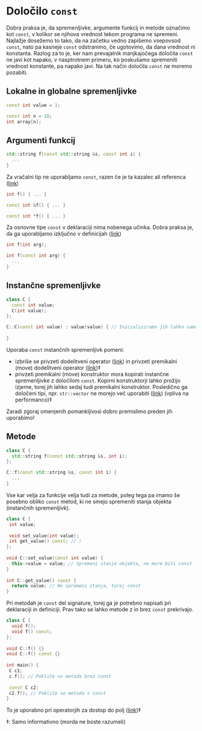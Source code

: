 # Določilo ```const```

Dobra praksa je, da spremenljivke, argumente funkcij in metode označimo kot ```const```, v kolikor se njihova vrednost tekom programa ne spremeni.
Najlažje dosežemo to tako, da na začetku vedno zapišemo vsepovsod ```const```, nato pa kasneje ```const``` odstranimo, če ugotovimo, da dana vrednost ni konstanta.
Razlog za to je, ker nam prevajalnik manjkajočega določila ```const``` ne javi kot napako, v nasptrotnem primeru, ko poskušamo spremeniti vrednost konstante, pa napako javi.
Na tak način določila ```const``` ne moremo pozabiti.

## Lokalne in globalne spremenljivke

```cpp
const int value = 1;
```

```cpp
const int n = 10;
int array[n];
```

## Argumenti funkcij

```cpp
std::string f(const std::string &s, const int i) {
  ...
}
```

Za vračalni tip ne uporabljamo ```const```, razen če je ta kazalec ali referenca ([link](https://stackoverflow.com/questions/8716330/purpose-of-returning-by-const-value))

```cpp
int f() { ... }

const int &f() { ... }

const int *f() { ... }
```

Za osnovne tipe ```const``` v deklaraciji nima nobenega učinka. Dobra praksa je, da ga uporabljamo izključno v definicijah ([link](https://stackoverflow.com/questions/46292490/is-it-better-to-remove-const-in-front-of-primitive-types-used-as-function-pa/46292715))

```cpp
int f(int arg);

int f(const int arg) {
  ...
}
```

## Instančne spremenljivke

```cpp
class C {
  const int value;
  C(int value);
};

C::C(const int value) : value(value) { // Inicializiramo jih lahko samo v inicializacijski listi
  
}
```

Uporaba ```const``` instančnih spremenljivk pomeni:
 * izbriše se privzeti dodelitveni operator ([link](https://en.cppreference.com/w/cpp/language/copy_assignment#Deleted_implicitly-declared_copy_assignment_operator)) in privzeti premikalni (move) dodelitveni operator ([link](https://en.cppreference.com/w/cpp/language/move_assignment#Deleted_implicitly-declared_move_assignment_operator))‡
 * privzeti premikalni (move) konstruktor mora kopirati instančne spremenljivke z določilom ```const```. Kopirni konstruktorji lahko prožijo izjeme, torej jih lahko sedaj tudi premikalni konstruktor. Posledično ga določeni tipi, npr. ```str::vector``` ne morejo več uporabiti ([link](https://en.cppreference.com/w/cpp/language/move_constructor#Implicitly-defined_move_constructor)) (vpliva na performanco)‡

Zaradi zgoraj omenjenih pomankljivosi dobro premislimo preden jih uporabimo!
 
 ## Metode
 
```cpp
class C {
  std::string f(const std::string &s, int i);
};

C::f(const std::string &s, const int i) {
  ...
}
```
Vse kar velja za funkcije velja tudi za metode, poleg tega pa imamo še posebno obliko ```const``` metod, ki ne smejo spremeniti stanja objekta (instančnih spremenljivk).
 
```cpp
class C {
 int value;
 
 void set_value(int value);
 int get_value() const; // !
};
 
void C::set_value(const int value) {
  this->value = value; // Spremeni stanje objekta, ne more biti const
}
 
int C::get_value() const {
  return value; // Ne spremeni stanja, torej const
}
```
 
Pri metodah je ```const``` del signature, torej ga je potrebno napisati pri deklaraciji in definiciji. Prav tako se lahko metode z in brez ```const``` prekrivajo.
 
```cpp
class C {
  void f();
  void f() const;
};
 
void C::f() {}
void C::f() const {}
 
int main() {
 C c1;
 c.f(); // Pokliče se metoda brez const
 
 const C c2;
 c2.f(); // Pokliče se metoda s const
}
```
 
To je uporabno pri operatorjih za dostop do polj ([link](https://en.cppreference.com/w/cpp/language/operators#Array_subscript_operator))‡

 ‡: Samo informativno (morda ne boste razumeli)
